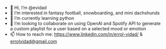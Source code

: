 - 👋 Hi, I’m @evidad
- 👀 I’m interested in fantasy football, snowboarding, and mini dachshunds
- 🌱 I’m currently learning python
- 💞️ I’m looking to collaborate on using OpenAI and Spotify API to generate a custom playlist for a user based on a selected mood or emotion
- 📫 How to reach me: https://www.linkedin.com/in/errol-vidad/ & errolvidad@gmail.com

<!---
evidad/evidad is a ✨ special ✨ repository because its `README.md` (this file) appears on your GitHub profile.
You can click the Preview link to take a look at your changes.
--->
